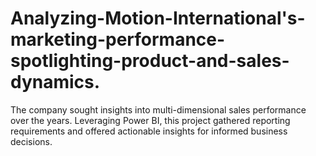 # Analyzing-Motion-International's-marketing-performance-spotlighting-product-and-sales-dynamics.
The company sought insights into multi-dimensional sales performance over the years. Leveraging Power BI, this project gathered reporting requirements and offered actionable insights for informed business decisions.
